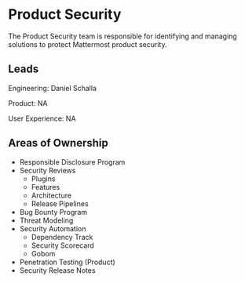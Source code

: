 # Product Security

The Product Security team is responsible for identifying and managing solutions to protect Mattermost product security.

## Leads

Engineering: Daniel Schalla

Product: NA

User Experience:  NA

## Areas of Ownership
- Responsible Disclosure Program
- Security Reviews
  - Plugins
  - Features
  - Architecture
  - Release Pipelines
- Bug Bounty Program
- Threat Modeling
- Security Automation
  - Dependency Track
  - Security Scorecard
  - Gobom
- Penetration Testing (Product)
- Security Release Notes
